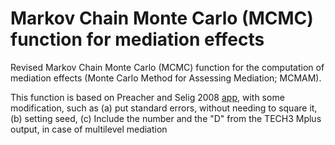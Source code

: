 # Markov Chain Monte Carlo (MCMC) function for mediation effects

Revised Markov Chain Monte Carlo (MCMC) function for the computation of mediation effects (Monte Carlo Method for Assessing Mediation; MCMAM).

This function is based on Preacher and Selig 2008 [app](https://www.quantpsy.org/medmc/medmc.htm), with some modification, such as (a) put standard errors, without needing to square it, (b) setting seed, (c) Include the number and the "D" from the TECH3 Mplus output, in case of multilevel mediation
